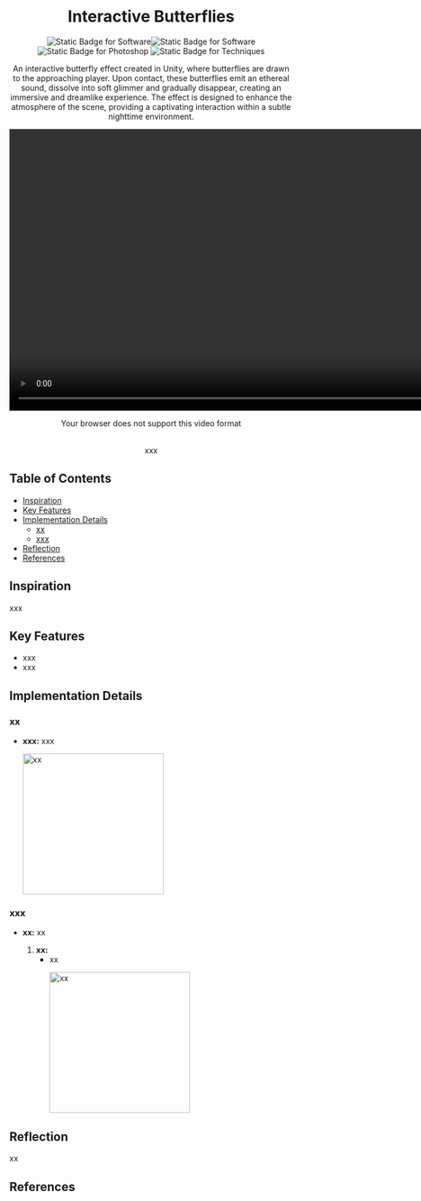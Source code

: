 <div align="center">
    <h1>Interactive Butterflies</h1>
    <p><img alt="Static Badge for Software" src="https://img.shields.io/badge/Software-Unity-C2D5C7"><img alt="Static Badge for Software" src="https://img.shields.io/badge/Software-Blender-E9CFCF"><img alt="Static Badge for Photoshop" src="https://img.shields.io/badge/Software-Photoshop-D6CADF"> <img alt="Static Badge for Techniques" src="https://img.shields.io/badge/Techniques-xx-C2D8EE"></p>
    <p>An interactive butterfly effect created in Unity, where butterflies are drawn to the approaching player. Upon contact, these butterflies emit an ethereal sound, dissolve into soft glimmer and gradually disappear, creating an immersive and dreamlike experience. The effect is designed to enhance the atmosphere of the scene, providing a captivating interaction within a subtle nighttime environment.</p>
    <p>
        <video height=500 controls="controls" autoplay>
            <source src="media/demo.mp4" type="video/mp4">
            <p>Your browser does not support this video format</p >
        </video>
        <br>
        xxx
    </p>
</div>


## Table of Contents <!-- omit from toc -->
- [Inspiration](#inspiration)
- [Key Features](#key-features)
- [Implementation Details](#implementation-details)
  - [xx](#xx)
  - [xxx](#xxx)
- [Reflection](#reflection)
- [References](#references)

## Inspiration
xxx

## Key Features
- xxx
- xxx

## Implementation Details

### xx
- **xxx:** xxx <p><img src="media/xx.png" alt="xx" title="xx" height=250></p>


### xxx
- **xx:** xx
  
  1. **xx:**
     - xx <p><img src="media/xx.png" alt="xx" title="xx" height=250></p>


## Reflection
xx

## References
